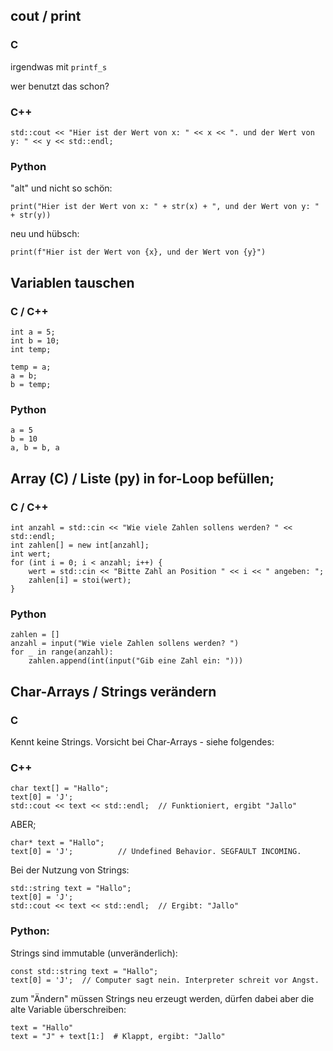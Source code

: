 ## cout / print

### C

irgendwas mit ```printf_s```

wer benutzt das schon?

### C++
```
std::cout << "Hier ist der Wert von x: " << x << ". und der Wert von y: " << y << std::endl;
```

### Python

"alt" und nicht so schön:

```
print("Hier ist der Wert von x: " + str(x) + ", und der Wert von y: " + str(y))
```

neu und hübsch:

```
print(f"Hier ist der Wert von {x}, und der Wert von {y}")
```

## Variablen tauschen

### C / C++

```
int a = 5;
int b = 10;
int temp;

temp = a;
a = b;
b = temp;
```

### Python
```
a = 5
b = 10
a, b = b, a
```



## Array (C) / Liste (py) in for-Loop befüllen;

### C / C++

```
int anzahl = std::cin << "Wie viele Zahlen sollens werden? " << std::endl;
int zahlen[] = new int[anzahl];
int wert;
for (int i = 0; i < anzahl; i++) {
    wert = std::cin << "Bitte Zahl an Position " << i << " angeben: ";
    zahlen[i] = stoi(wert);
}
```
### Python
```
zahlen = []
anzahl = input("Wie viele Zahlen sollens werden? ")
for _ in range(anzahl):
    zahlen.append(int(input("Gib eine Zahl ein: ")))
```

## Char-Arrays / Strings verändern

### C

Kennt keine Strings. Vorsicht bei Char-Arrays - siehe folgendes:

### C++

```
char text[] = "Hallo";
text[0] = 'J';  
std::cout << text << std::endl;  // Funktioniert, ergibt "Jallo"
```

ABER;

```
char* text = "Hallo";
text[0] = 'J';          // Undefined Behavior. SEGFAULT INCOMING.
```

Bei der Nutzung von Strings:

```
std::string text = "Hallo";
text[0] = 'J'; 
std::cout << text << std::endl;  // Ergibt: "Jallo"
```

### Python:

Strings sind immutable (unveränderlich):

```
const std::string text = "Hallo";
text[0] = 'J';  // Computer sagt nein. Interpreter schreit vor Angst.
```

zum "Ändern" müssen Strings neu erzeugt werden, dürfen dabei aber die alte Variable überschreiben:

```
text = "Hallo"
text = "J" + text[1:]  # Klappt, ergibt: "Jallo"
```
